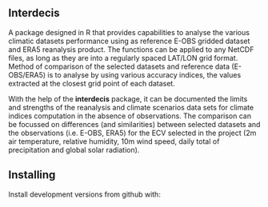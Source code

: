 <!-- README.md is generated from README.Rmd. Please edit that file -->
Interdecis
----------

A package designed in R that provides capabilities to analyse the various climatic datasets performance using as reference E-OBS gridded dataset and ERA5 reanalysis product. The functions can be applied to any NetCDF files, as long as they are into a regularly spaced LAT/LON grid format. Method of comparison of the selected datasets and reference data (E-OBS/ERA5) is to analyse by using various accuracy indices, the values extracted at the closest grid point of each dataset.

With the help of the **interdecis** package, it can be documented the limits and strengths of the reanalysis and climate scenarios data sets for climate indices computation in the absence of observations. The comparison can be focussed on differences (and similarities) between selected datasets and the observations (i.e. E-OBS, ERA5) for the ECV selected in the project (2m air temperature, relative humidity, 10m wind speed, daily total of precipitation and global solar radiation).

Installing
----------

Install development versions from github with:
